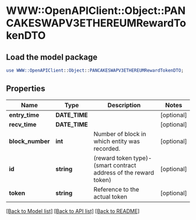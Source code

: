 # WWW::OpenAPIClient::Object::PANCAKESWAPV3ETHEREUMRewardTokenDTO

## Load the model package
```perl
use WWW::OpenAPIClient::Object::PANCAKESWAPV3ETHEREUMRewardTokenDTO;
```

## Properties
Name | Type | Description | Notes
------------ | ------------- | ------------- | -------------
**entry_time** | **DATE_TIME** |  | [optional] 
**recv_time** | **DATE_TIME** |  | [optional] 
**block_number** | **int** | Number of block in which entity was recorded. | [optional] 
**id** | **string** | (reward token type)-(smart contract address of the reward token) | [optional] 
**token** | **string** | Reference to the actual token | [optional] 

[[Back to Model list]](../README.md#documentation-for-models) [[Back to API list]](../README.md#documentation-for-api-endpoints) [[Back to README]](../README.md)


